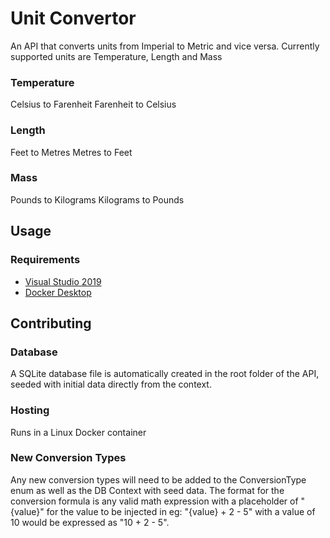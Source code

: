 # Unit Convertor
An API that converts units from Imperial to Metric and vice versa.
Currently supported units are Temperature, Length and Mass

### Temperature
Celsius to Farenheit 
Farenheit to Celsius

### Length
Feet to Metres
Metres to Feet

### Mass
Pounds to Kilograms
Kilograms to Pounds

## Usage

### Requirements
- [Visual Studio 2019](https://visualstudio.microsoft.com/downloads/)
- [Docker Desktop](https://www.docker.com/products/docker-desktop)

## Contributing

### Database
A SQLite database file is automatically created in the root folder of the API, seeded with initial data directly from the context.

### Hosting
Runs in a Linux Docker container

### New Conversion Types
Any new conversion types will need to be added to the ConversionType enum as well as the DB Context with seed data. 
The format for the conversion formula is any valid math expression with a placeholder of "{value}" for the value to be injected in eg: "{value} + 2 - 5" with a value of 10 would be expressed as "10 + 2 - 5". 

